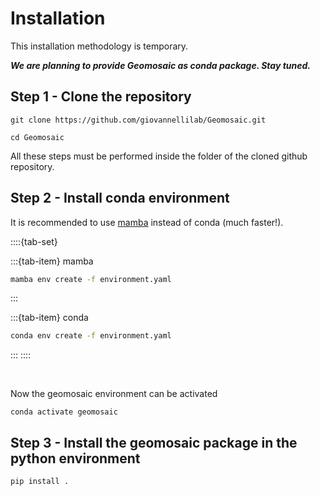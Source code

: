 # Installation
This installation methodology is temporary. 

__*We are planning to provide Geomosaic as conda package. Stay tuned.*__

## Step 1 - Clone the repository

```
git clone https://github.com/giovannellilab/Geomosaic.git

cd Geomosaic
```

All these steps must be performed inside the folder of the cloned github repository.

## Step 2 - Install conda environment

It is recommended to use [mamba](https://mamba.readthedocs.io/en/latest/) instead of conda (much faster!).

::::{tab-set}

:::{tab-item} mamba
```bash
mamba env create -f environment.yaml
```
:::

:::{tab-item} conda
```bash
conda env create -f environment.yaml
```
:::
::::

<br>

Now the geomosaic environment can be activated
```
conda activate geomosaic
```

## Step 3 - Install the geomosaic package in the python environment

```
pip install .
```
